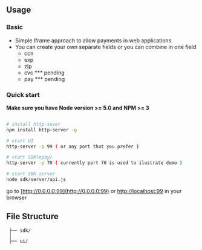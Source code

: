 ## Usage

### Basic
* Simple Iframe approach to allow payments in web applications
* You can create your own separate fields or you can combine in one field
  * ccn 
  * exp 
  * zip
  * cvc *** pending
  * pay *** pending


### Quick start
**Make sure you have Node version >= 5.0 and NPM >= 3**

```bash

# install http-sever
npm install http-server -g

# start UI
http-server -p 99 ( or any port that you prefer )

# start SDK(epay) 
http-server -p 70 ( currently port 70 is used to ilustrate demo )

# start SDK server
node sdk/server/api.js

```
go to [http://0.0.0.0:99](http://0.0.0.0:99) or [http://localhost:99](http://localhost:99) in your browser

## File Structure



     ├── sdk/                       
     │  
     ├── ui/                         



